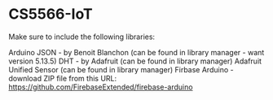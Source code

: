 # CS5566-IoT

Make sure to include the following libraries:

Arduino JSON - by Benoit Blanchon (can be found in library manager - want version 5.13.5)
DHT - by Adafruit (can be found in library manager)
Adafruit Unified Sensor (can be found in library manager)
Firbase Arduino - download ZIP file from this URL: https://github.com/FirebaseExtended/firebase-arduino
